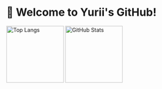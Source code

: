 # 👋 Welcome to Yurii's GitHub!

<img height="150px" src="https://github-readme-stats.vercel.app/api/top-langs/?username=Yurii-huang&show_icons=true&theme=transparent&layout=compact" alt="Top Langs" />
<img height="150px" src="https://github-readme-stats.vercel.app/api?username=Yurii-huang&show_icons=true&theme=transparent" alt="GitHub Stats" />

